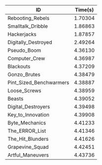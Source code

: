 |ID|Time(s)|
|-|-|
|Rebooting_Rebels|1.70304|
|Smalltalk_Dribble|1.86863|
|Hackerjacks|1.87857|
|Digitally_Destroyed|2.49264|
|Pseudo_Boom|4.36130|
|Computer_Crew|4.36987|
|Blackouts|4.37209|
|Gonzo_Brutes|4.38479|
|Pint_Sized_Benchwarmers|4.38887|
|Loose_Screws|4.38959|
|Beasts|4.39052|
|Digital_Destroyers|4.39498|
|Key_to_Innovation|4.39908|
|Byte_Mechanics|4.41233|
|The_ERROR_List|4.41346|
|The_Hit_Blunders|4.41626|
|Grapevine_Squad|4.42451|
|Artful_Maneuvers|4.43736|
